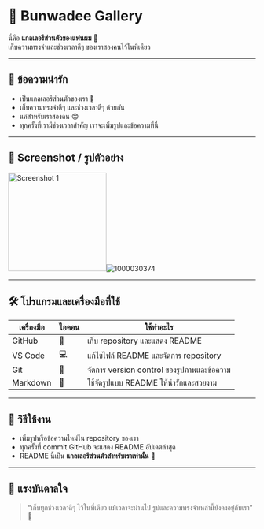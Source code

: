 # 🌸 Bunwadee Gallery

นี่คือ **แกลเลอรีส่วนตัวของแฟนผม** 💖  
เก็บความทรงจำและช่วงเวลาดีๆ ของเราสองคนไว้ในที่เดียว  

---

## 💌 ข้อความน่ารัก
- เป็นแกลเลอรีส่วนตัวของเรา 💖  
- เก็บความทรงจำดีๆ และช่วงเวลาดีๆ ด้วยกัน  
- แค่สำหรับเราสองคน 😊  
- ทุกครั้งที่เรามีช่วงเวลาสำคัญ เราจะเพิ่มรูปและข้อความที่นี่  

---

## 📸 Screenshot / รูปตัวอย่าง
<img src="https://github.com/user-attachments/assets/24db19eb-93c6-4c06-845c-7e7bec23c3b2" alt="Screenshot 1" width="200"/>![1000030374](https://github.com/user-attachments/assets/f1f6d07a-436d-40df-97f1-4d18fd526eff)


---

## 🛠️ โปรแกรมและเครื่องมือที่ใช้
| เครื่องมือ | ไอคอน | ใช้ทำอะไร |
|------------|--------|------------|
| GitHub | 🐙 | เก็บ repository และแสดง README |
| VS Code | 💻 | แก้ไขไฟล์ README และจัดการ repository |
| Git | 🔧 | จัดการ version control ของรูปภาพและข้อความ |
| Markdown | 📄 | ใช้จัดรูปแบบ README ให้น่ารักและสวยงาม |

---

## 📝 วิธีใช้งาน
- เพิ่มรูปหรือข้อความใหม่ใน repository ของเรา  
- ทุกครั้งที่ commit GitHub จะแสดง README อัปเดตล่าสุด  
- README นี้เป็น **แกลเลอรีส่วนตัวสำหรับเราเท่านั้น** 💖  

---

## 🌟 แรงบันดาลใจ
> “เก็บทุกช่วงเวลาดีๆ ไว้ในที่เดียว แม้เวลาจะผ่านไป รูปและความทรงจำเหล่านี้ยังคงอยู่กับเรา” 💖
